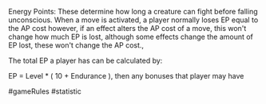 Energy Points: These determine how long a creature can fight before falling unconscious. When a move is activated, a player normally loses EP equal to the AP cost however, if an effect alters the AP cost of a move, this won't change how much EP is lost, although some effects change the amount of EP lost, these won't change the AP cost.,

The total EP a player has can be calculated by: 

EP = Level * ( 10 + Endurance ), then any bonuses that player may have

#gameRules #statistic